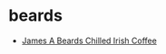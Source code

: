 # beards

 * [James A Beards Chilled Irish Coffee](../../index/j/james-a-beards-chilled-irish-coffee-200142.json)

